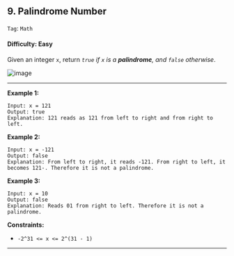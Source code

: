 ## 9. Palindrome Number

```Tag```: ```Math```

#### Difficulty: Easy

Given an integer ```x```, return _```true``` if ```x``` is a __palindrome__, and ```false``` otherwise_.

![image](https://user-images.githubusercontent.com/35042430/219294128-aadbbe8a-75e5-494c-b078-db15f80c7374.png)

---

__Example 1:__
```
Input: x = 121
Output: true
Explanation: 121 reads as 121 from left to right and from right to left.
```

__Example 2:__
```
Input: x = -121
Output: false
Explanation: From left to right, it reads -121. From right to left, it becomes 121-. Therefore it is not a palindrome.
```

__Example 3:__
```
Input: x = 10
Output: false
Explanation: Reads 01 from right to left. Therefore it is not a palindrome.
```

__Constraints:__

- ```-2^31 <= x <= 2^(31 - 1)```

---


 
